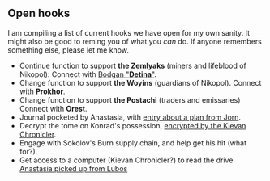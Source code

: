 ## Open hooks

I am compiling a list of current hooks we have open for my own sanity. It might also be good to reming you of what you *can* do. If anyone remembers something else, please let me know.

- Continue function to support **the Zemlyaks** (miners and lifeblood of Nikopol): Connect with [Bodgan "**Detina**"](https://terra-campaigns.github.io/degenesis/people/FoundersBlessed/BodganDetina/).
- Change function to support **the Woyins** (guardians of Nikopol). Connect with [**Prokhor**](https://terra-campaigns.github.io/degenesis/people/FoundersBlessed/Prokhor/).
- Change function to support **the Postachi** (traders and emissaries) Connect with **Orest**.
- Journal pocketed by Anastasia, with [entry about a plan from Jorn](https://terra-campaigns.github.io/degenesis/people/FoundersBlessed/Prokhor/#just-journal-entries).
- Decrypt the tome on Konrad's possession, [encrypted by the Kievan Chronicler](https://terra-campaigns.github.io/degenesis/campaigns/ConnectNikopol/InNikopol01/#friedrich-voigts-tome).
- Engage with Sokolov's Burn supply chain, and help get his hit (what for?).
- Get access to a computer (Kievan Chronicler?) to read the drive [Anastasia picked up from Lubos](https://terra-campaigns.github.io/degenesis/people/FoundersBlessed/Prokhor/#just-journal-entries)
